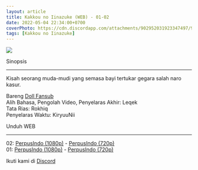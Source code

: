 ```yaml
---
layout: article
title: Kakkou no Iinazuke (WEB) - 01-02
date: 2022-05-04 22:34:00+0700
coverPhoto: https://cdn.discordapp.com/attachments/902952031923347497/971431091703541790/Deai_Kakkou_no_Iinazuke_-_02_720p_WebRip_001_4810.png
tags: [Kakkou no Iinazuke]
---
```


![](https://cdn.discordapp.com/attachments/902952031923347497/971431091703541790/Deai_Kakkou_no_Iinazuke_-_02_720p_WebRip_001_4810.png)

Sinopsis

---
Kisah seorang muda-mudi yang semasa bayi tertukar gegara salah naro kasur.

Bareng [Doll Fansub](https://www.perpusindo.info/user/Leqek)
<br>
Alih Bahasa, Pengolah Video, Penyelaras Akhir: Leqek
<br>
Tata Rias: Rokhiq
<br>
Penyelaras Waktu: KiryuuNii

Unduh WEB

---
02: [PerpusIndo (1080p)](https://www.perpusindo.info/berkas/dQBjo1jh) - [PerpusIndo (720p)](https://www.perpusindo.info/berkas/AqTYgmQH)
<br>
01: [PerpusIndo (1080p)](https://www.perpusindo.info/berkas/WmksqmUE) - [PerpusIndo (720p)](https://www.perpusindo.info/berkas/9QYlFDEA)

Ikuti kami di [Discord](https://discord.gg/8QeuePwYgV)

